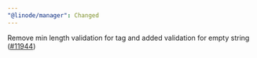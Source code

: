 ```yaml
---
"@linode/manager": Changed
---
```


Remove min length validation for tag and added validation for empty string ([#11944](https://github.com/linode/manager/pull/11944))
